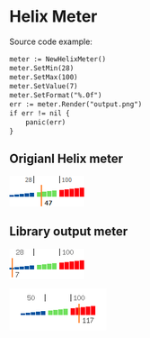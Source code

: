 # Helix Meter

Source code example:

```golang
meter := NewHelixMeter()
meter.SetMin(28)
meter.SetMax(100)
meter.SetValue(7)
meter.SetFormat("%.0f")
err := meter.Render("output.png")
if err != nil {
    panic(err)
}
```

## Origianl Helix meter

![Helix Original Meter](/docs/Original.png)

## Library output meter

![Library example output](/docs/output.png)

![Library example output 1](/docs/output1.png)
